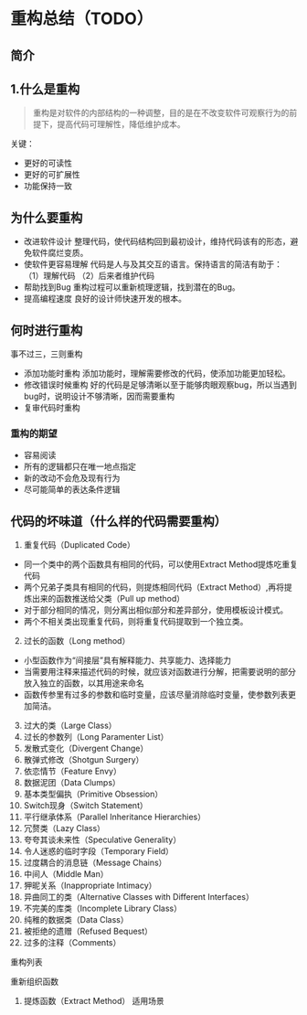 # 重构总结（TODO）

## 简介

## 1.什么是重构

> 重构是对软件的内部结构的一种调整，目的是在不改变软件可观察行为的前提下，提高代码可理解性，降低维护成本。

关键：
+ 更好的可读性
+ 更好的可扩展性
+ 功能保持一致

## 为什么要重构

+ 改进软件设计
整理代码，使代码结构回到最初设计，维持代码该有的形态，避免软件腐烂变质。
+ 使软件更容易理解
代码是人与及其交互的语言。保持语言的简洁有助于：
（1）理解代码
（2）后来者维护代码
+ 帮助找到Bug
重构过程可以重新梳理逻辑，找到潜在的Bug。
+ 提高编程速度
良好的设计师快速开发的根本。

## 何时进行重构

事不过三，三则重构

+ 添加功能时重构
添加功能时，理解需要修改的代码，使添加功能更加轻松。
+ 修改错误时候重构
好的代码是足够清晰以至于能够肉眼观察bug，所以当遇到bug时，说明设计不够清晰，因而需要重构
+ 复审代码时重构

### 重构的期望
+ 容易阅读
+ 所有的逻辑都只在唯一地点指定
+ 新的改动不会危及现有行为
+ 尽可能简单的表达条件逻辑

## 代码的坏味道（什么样的代码需要重构）
1. 重复代码（Duplicated Code）
+ 同一个类中的两个函数具有相同的代码，可以使用Extract Method提炼吃重复代码
+ 两个兄弟子类具有相同的代码，则提炼相同代码（Extract Method）,再将提炼出来的函数推送给父类（Pull up method）
+ 对于部分相同的情况，则分离出相似部分和差异部分，使用模板设计模式。
+ 两个不相关类出现重复代码，则将重复代码提取到一个独立类。 
2. 过长的函数（Long method）
+ 小型函数作为“间接层”具有解释能力、共享能力、选择能力
+ 当需要用注释来描述代码的时候，就应该对函数进行分解，把需要说明的部分放入独立的函数，以其用途来命名
+ 函数传参里有过多的参数和临时变量，应该尽量消除临时变量，使参数列表更加简洁。
3. 过大的类（Large Class）
4. 过长的参数列（Long Paramenter List）
5. 发散式变化（Divergent Change）
6. 散弹式修改（Shotgun Surgery）
7. 依恋情节（Feature Envy）
8. 数据泥团（Data Clumps）
9. 基本类型偏执（Primitive Obsession）
10. Switch现身（Switch Statement）
11. 平行继承体系（Parallel Inheritance Hierarchies）
12. 冗赘类（Lazy Class）
13. 夸夸其谈未来性（Speculative Generality）
13. 令人迷惑的临时字段（Temporary Field）
14. 过度耦合的消息链（Message Chains）
15. 中间人（Middle Man）
16. 狎昵关系（Inappropriate Intimacy）
17. 异曲同工的类（Alternative Classes with Different Interfaces）
18. 不完美的库类（Incomplete Library Class）
19. 纯稚的数据类（Data Class）
20. 被拒绝的遗赠（Refused Bequest）
21. 过多的注释（Comments）

重构列表

重新组织函数

1. 提炼函数（Extract Method）
适用场景













